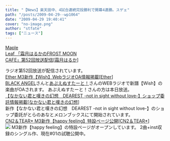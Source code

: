 ```yaml
---
title: "【News】楽天田中、4試合連続完投勝利で開幕4連勝。スゲェ"
path: "/posts/2009-04-29--wp1064"
date: "2009-04-29 19:40:41"
cover: "no-image.png"
author: "stfate"
tags: ["ニュース"]
---
```


<style type="text/css">
<!--
p {white-space: pre-wrap};
-->
</style>

<a class="topics" href="http://www.timerocket.co.jp/fmc/" target="_blank">Maple Leaf 「霜月はるかのFROST MOON CAFE」第52回放送配信</a><span class="junre">[<a href="http://shimotsukin.com/" target="_blank">霜月はるか</a>]</span>
<div class="news">ラジオ第52回放送が配信されています。</div>
<a class="topics" href="http://www.ether-music.com/" target="_blank">Ether M3新作【Wish】WebラジオOA情報掲載</a><span class="junre">[<a href="http://www.ether-music.com/" target="_blank">Ether</a>]</span>
<div class="news"><a href="http://blackangel.main.jp/index.php" target="_blank">BLACK ANGEL</a>さんと<a href="http://tuguna.info/" target="_blank">あぷえぬすたーと！</a>さんのWEBラジオで新譜【Wish】の楽曲がOAされます。
あぷえぬすたーと！さんの方は本日放送。</div>
<a class="topics" href="http://www.kawachi.zaq.ne.jp/dpenu801/higurashi/" target="_blank">【なかない君と嘆きの幻想　DEAREST -not in sight without love-】ショップ委託情報掲載</a><span class="junre">[<a href="http://www.kawachi.zaq.ne.jp/dpenu801/higurashi/" target="_blank">なかない君と嘆きの幻想</a>]</span>
<div class="news">新作【なかない君と嘆きの幻想　DEAREST -not in sight without love-】のショップ委託がとらのあなとメロンブックスにて開始されています。</div>
<a class="topics" href="http://mure.sakura.ne.jp/hf/" target="_blank">CN2＆TEAR* M3新作【happy feeling】特設ページ公開</a><span class="junre">[<a href="http://mure.sakura.ne.jp/" target="_blank">CN2＆TEAR*</a>]</span>
<div class="news"><a href="http://mure.sakura.ne.jp/hf/" target="_blank"><img src="http://mure.sakura.ne.jp/hf/bbanana.jpg"></a>
M3新作【happy feeling】の特設ページがオープンしています。
2曲+inst収録のシングル作、現在#01の試聴公開中。</div>
